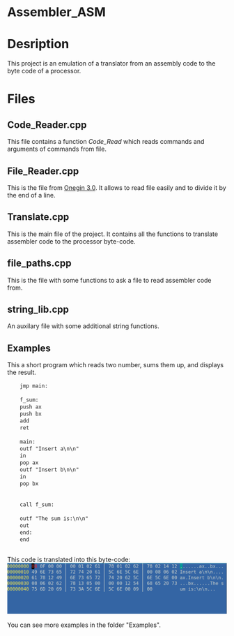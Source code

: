 # Assembler_ASM

# Desription

This project is an emulation of a translator from an assembly code to the byte code of a processor.

# Files

## Code_Reader.cpp
This file contains a function _Code_Read_ which reads commands and arguments of commands from file.

## File_Reader.cpp
This is the file from [Onegin 3.0](https://github.com/kostya2709/Onegin_End_Game). It allows to read file easily and to divide it by the end of a line. 

## Translate.cpp
This is the main file of the project. It contains all the functions to translate assembler code to the processor byte-code.

## file_paths.cpp
This is the file with some functions to ask a file to read assembler code from.

## string_lib.cpp
An auxilary file with some additional string functions.



## Examples


This a short program which reads two number, sums them up, and displays the result.



```
	jmp main:	

	f_sum:
	push ax
	push bx
	add
	ret
	
	main:
	outf "Insert a\n\n"
	in
	pop ax
	outf "Insert b\n\n"
	in 
	pop bx


	call f_sum:
	
	outf "The sum is:\n\n"
	out
	end:
	end
  
  ```
  
  This code is translated into this byte-code:
  ![byte-code](https://github.com/kostya2709/Assembler_ASM/blob/master/Examples/sum/%D0%A1%D0%BD%D0%B8%D0%BC%D0%BE%D0%BA%20%D1%8D%D0%BA%D1%80%D0%B0%D0%BD%D0%B0%20%D0%BE%D1%82%202020-06-25%2013-54-37.png)

You can see more examples in the folder "Examples".
